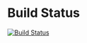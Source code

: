# Build Status




[![Build Status](http://jenkins.cleverapps.io/buildStatus/icon?job=pierre-antoine-paie)](http://jenkins.cleverapps.io/job/pierre-antoine-paie/)
